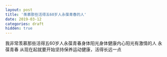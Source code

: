 ```yaml
---
layout: post
title: '羡慕那些活得五60岁人永葆青春的人'
date: 2019-03-12
categories: draft
hidden: true
---
```


我非常羡慕那些活得五60岁人永葆青春身体阳光身体健康内心阳光有激情的人
永葆青春
从现在起就要开始坚持保养运动健康，活得长远一点
